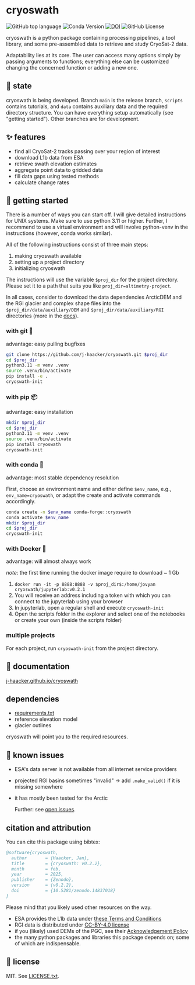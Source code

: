 # cryoswath

![GitHub top language](https://img.shields.io/github/languages/top/j-haacker/cryoswath)
![Conda Version](https://img.shields.io/conda/vn/conda-forge/cryoswath)
[![DOI](https://zenodo.org/badge/DOI/10.5281/zenodo.14825358.svg)](https://doi.org/10.5281/zenodo.14825358)
![GitHub License](https://img.shields.io/github/license/j-haacker/cryoswath)

cryoswath is a python package containing processing pipelines, a tool
library, and some pre-assembled data to retrieve and study CryoSat-2
data.

Adaptability lies at its core. The user can access many options simply
by passing arguments to functions; everything else can be customized
changing the concerned function or adding a new one.

## 🌱 state

cryoswath is being developed. Branch `main` is the release branch,
`scripts` contains tutorials, and `data` contains auxiliary data and the
required directory structure. You can have everything setup
automatically (see "getting started"). Other branches are for
development.

## ✨ features

- find all CryoSat-2 tracks passing over your region of interest
- download L1b data from ESA
- retrieve swath elevation estimates
- aggregate point data to gridded data
- fill data gaps using tested methods
- calculate change rates

## 🚀 getting started

There is a number of ways you can start off. I will give detailed
instructions for UNIX systems. Make sure to use python 3.11 or higher.
Further, I recommend to use a virtual environment and will involve
python-venv in the instructions (however, conda works similar).

All of the following instructions consist of three main steps:

1. making cryoswath available
2. setting up a project directory
3. initializing cryoswath

The instructions will use the variable `$proj_dir` for the project
directory. Please set it to a path that suits you like
`proj_dir=altimetry-project`.

In all cases, consider to download the data dependencies ArcticDEM and
the RGI glacier and complex shape files into the
`$proj_dir/data/auxiliary/DEM` and `$proj_dir/data/auxiliary/RGI`
directories (more in the [docs](https://j-haacker.github.io/cryoswath/prerequisites.html)).

### with git 🐙

advantage: easy pulling bugfixes

```sh
git clone https://github.com/j-haacker/cryoswath.git $proj_dir
cd $proj_dir
python3.11 -m venv .venv
source .venv/bin/activate
pip install -e .
cryoswath-init
```

### with pip 📦

advantage: easy installation

```sh
mkdir $proj_dir
cd $proj_dir
python3.11 -m venv .venv
source .venv/bin/activate
pip install cryoswath
cryoswath-init
```

### with conda 🐍

advantage: most stable dependency resolution

First, choose an environment name and either define `$env_name`, e.g.,
`env_name=cryoswath`, or adapt the create and activate commands
accordingly.

```sh
conda create -n $env_name conda-forge::cryoswath
conda activate $env_name
mkdir $proj_dir
cd $proj_dir
cryoswath-init
```

### with Docker 🐳

advantage: will almost always work

*note*: the first time running the docker image require to download ~ 1 Gb

1. `docker run -it -p 8888:8888 -v $proj_dir$:/home/jovyan cryoswath/jupyterlab:v0.2.1`
2. You will receive an address including a token with which you can connect to the jupyterlab using your browser
3. In jupyterlab, open a regular shell and execute `cryoswath-init`
4. Open the scripts folder in the explorer and select one of the notebooks or create your own (inside the scripts folder)

### multiple projects

For each project, run `cryoswath-init` from the project directory.

## 📖 documentation

[j-haacker.github.io/cryoswath](https://cryoswath.readthedocs.io/)

## dependencies

- [requirements.txt](https://github.com/j-haacker/cryoswath/blob/main/requirements.txt)
- reference elevation model
- glacier outlines

cryoswath will point you to the required resources.

## 🐛 known issues

- ESA's data server is not available from all internet service providers
- projected RGI basins sometimes "invalid"
    -> add `.make_valid()` if it is missing somewhere
- it has mostly been tested for the Arctic

  Further: see [open issues](https://github.com/j-haacker/cryoswath/issues).

## citation and attribution

You can cite this package using bibtex:

```bibtex
@software{cryoswath,
  author       = {Haacker, Jan},
  title        = {cryoswath: v0.2.2},
  month        = feb,
  year         = 2025,
  publisher    = {Zenodo},
  version      = {v0.2.2},
  doi          = {10.5281/zenodo.14837018}
}
```

Please mind that you likely used other resources on the way.

- ESA provides the L1b data under [these Terms and Conditions](https://github.com/j-haacker/cryoswath/blob/main/data/L1b/Terms-and-Conditions-for-the-use-of-ESA-Data.pdf)
- RGI data is distributed under [CC-BY-4.0 license](https://creativecommons.org/licenses/by/4.0/)
- if you (likely) used DEMs of the PGC, see their [Acknowledgement Policy](https://www.pgc.umn.edu/guides/user-services/acknowledgement-policy/)
- the many python packages and libraries this package depends on; some of which are indispensable.

## 📜 license

MIT. See [LICENSE.txt](https://github.com/j-haacker/cryoswath/blob/main/LICENSE.txt).

